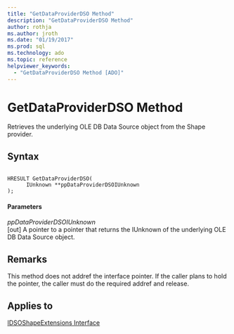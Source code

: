 ```yaml
---
title: "GetDataProviderDSO Method"
description: "GetDataProviderDSO Method"
author: rothja
ms.author: jroth
ms.date: "01/19/2017"
ms.prod: sql
ms.technology: ado
ms.topic: reference
helpviewer_keywords:
  - "GetDataProviderDSO Method [ADO]"
---
```

# GetDataProviderDSO Method
Retrieves the underlying OLE DB Data Source object from the Shape provider.  
  
## Syntax  
  
```  
  
HRESULT GetDataProviderDSO(  
      IUnknown **ppDataProviderDSOIUnknown  
);  
```  
  
#### Parameters  
 *ppDataProviderDSOIUnknown*  
 [out]  A pointer to a pointer that returns the IUnknown of the underlying OLE DB Data Source object.  
  
## Remarks  
 This method does not addref the interface pointer. If the caller plans to hold the pointer, the caller must do the required addref and release.  
  
## Applies to  
 [IDSOShapeExtensions Interface](./idsoshapeextensions-interface.md)